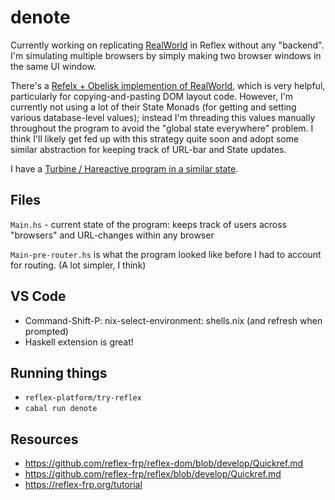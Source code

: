 # denote

Currently working on replicating [RealWorld](https://github.com/gothinkster/realworld) in Reflex without any "backend". I'm simulating multiple browsers by simply making two browser windows in the same UI window.

There's a [Refelx + Obelisk implemention of RealWorld](https://github.com/qfpl/reflex-realworld-example), which is very helpful, particularly for copying-and-pasting DOM layout code. However, I'm currently not using a lot of their State Monads (for getting and setting various database-level values); instead I'm threading this values manually throughout the program to avoid the "global state everywhere" problem. I think I'll likely get fed up with this strategy quite soon and adopt some similar abstraction for keeping track of URL-bar and State updates.

I have a [Turbine / Hareactive program in a similar state](https://codesandbox.io/s/denote-conduit-g08mb?file=/src/index.ts:3297-3304).

## Files

`Main.hs` - current state of the program: keeps track of users across "browsers" and URL-changes within any browser

`Main-pre-router.hs` is what the program looked like before I had to account for routing. (A lot simpler, I think)

## VS Code

* Command-Shift-P: nix-select-environment: shells.nix (and refresh when prompted)
* Haskell extension is great!

## Running things

* `reflex-platform/try-reflex`
* `cabal run denote`

## Resources

* https://github.com/reflex-frp/reflex-dom/blob/develop/Quickref.md
* https://github.com/reflex-frp/reflex/blob/develop/Quickref.md
* https://reflex-frp.org/tutorial
